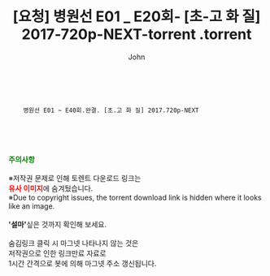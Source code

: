 ﻿---
layout: post
title:  "                   [요청] 병원선 E01 _ E20회- [초-고 화 질] 2017-720p-NEXT-torrent                .torrent"
author: John
categories: [ 드라마 ]
tags: [  ]
image:  
description: "                   [요청] 병원선 E01 _ E20회- [초-고 화 질] 2017-720p-NEXT-torrent                 torrent 정보 공유"
toc: true
toc_sticky: true
---

<br>

        병원선 E01 ~ E40회.완결. [초.고 화 질] 2017.720p-NEXT    
    
<br><br><br>
<p data-ke-size="size16"><b><span style="color: green;">주의사항</span></b><br /><br />※저작권 문제로 인해 토렌트 다운로드 링크는<br /><b><span style="color: red;">유사 이미지</span></b>에 숨겨뒀습니다.<br />※Due to copyright issues, the torrent download link is hidden where it looks like an image.<br /><br /><b>'설마'</b>싶은 것까지 확인해 보세요.<br /><br />숨김링크 클릭 시 마그넷 나타나지 않는 것은<br />저작권으로 인한 링크만료 자료로<br />1시간 간격으로 봇에 의해 마그넷 주소 갱신됩니다.</p>

